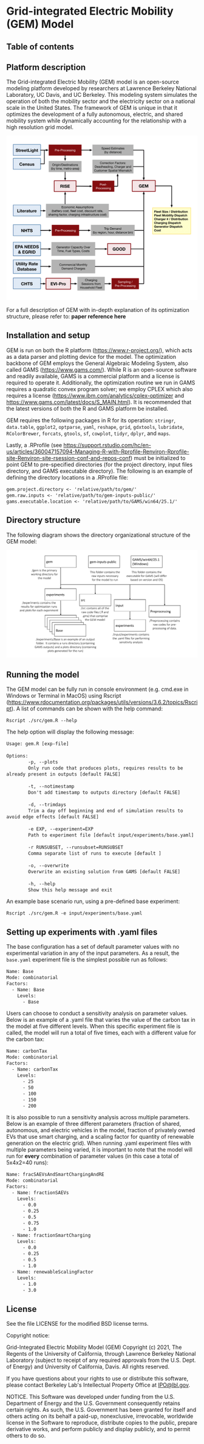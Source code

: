 # Grid-integrated Electric Mobility (GEM) Model

## Table of contents

## Platform description

The Grid-integrated Electric Mobility (GEM) model is an open-source modeling platform developed by researchers at Lawrence Berkeley National Laboratory, UC Davis, and UC Berkeley.  This modeling system simulates the operation of both the mobility sector and the electricity sector on a national scale in the United States.  The framework of GEM is unique in that it optimizes the development of a fully autonomous, electric, and shared mobility system while dynamically accounting for the relationship with a high resolution grid model.

![plot](./readme_images/forPaper_model-approach-1.png)

For a full description of GEM with in-depth explanation of its optimization structure, please refer to: **paper reference here**

## Installation and setup

GEM is run on both the R platform (https://www.r-project.org/), which acts as a data parser and plotting device for the model. The optimization backbone of GEM employs the General Algebraic Modeling System, also called GAMS (https://www.gams.com/).  While R is an open-source software and readily available, GAMS is a commercial platform and a license is required to operate it.  Additionally, the optimization routine we run in GAMS requires a quadratic convex program solver; we employ CPLEX which also requires a license (https://www.ibm.com/analytics/cplex-optimizer and https://www.gams.com/latest/docs/S_MAIN.html).  It is recommended that the latest versions of both the R and GAMS platform be installed.

GEM requires the following packages in R for its operation: `stringr`, `data.table`, `ggplot2`, `optparse`, `yaml`, `reshape`, `grid`, `gdxtools`, `lubridate`, `RColorBrewer`, `forcats`, `gtools`, `sf`, `cowplot`, `tidyr`, `dplyr`, and `maps`.

Lastly, a .RProfile (see https://support.rstudio.com/hc/en-us/articles/360047157094-Managing-R-with-Rprofile-Renviron-Rprofile-site-Renviron-site-rsession-conf-and-repos-conf) must be initialized to point GEM to pre-specified directories (for the project directory, input files directory, and GAMS executable directory).  The following is an example of defining the directory locations in a .RProfile file:

```
gem.project.directory <- 'relative/path/to/gem/'
gem.raw.inputs <- 'relative/path/to/gem-inputs-public/'
gams.executable.location <- 'relative/path/to/GAMS/win64/25.1/'
```

## Directory structure

The following diagram shows the directory organizational structure of the GEM model:

![plot](./readme_images/directory_diagram-1.png)

## Running the model

The GEM model can be fully run in console environment (e.g. cmd.exe in Windows or Terminal in MacOS) using Rscript (https://www.rdocumentation.org/packages/utils/versions/3.6.2/topics/Rscript).  A list of commands can be shown with the help command:

```
Rscript ./src/gem.R --help
```

The help option will display the following message:

```
Usage: gem.R [exp-file]

Options:                                                                                                                                                                                                         
        -p, --plots 
        Only run code that produces plots, requires results to be already present in outputs [default FALSE]

        -t, --notimestamp
        Don't add timestamp to outputs directory [default FALSE]

        -d, --trimdays
        Trim a day off beginning and end of simulation results to avoid edge effects [default FALSE] 

        -e EXP, --experiment=EXP
        Path to experiment file [default input/experiments/base.yaml] 

        -r RUNSUBSET, --runsubset=RUNSUBSET
        Comma separate list of runs to execute [default ]
        
        -o, --overwrite
        Overwrite an existing solution from GAMS [default FALSE]
       
        -h, --help
        Show this help message and exit                                                                                                                                                                                                                 
```

An example base scenario run, using a pre-defined base experiment:

```
Rscript ./src/gem.R -e input/experiments/base.yaml
```

## Setting up experiments with .yaml files

The base configuration has a set of default parameter values with no experimental variation in any of the input parameters.  As a result, the `base.yaml` experiment file is the simplest possible run as follows:

```
Name: Base
Mode: combinatorial
Factors:
  - Name: Base
    Levels:
      - Base
```

Users can choose to conduct a sensitivity analysis on parameter values.  Below is an example of a .yaml file that varies the value of the carbon tax in the model at five different levels.  When this specific experiment file is called, the model will run a total of five times, each with a different value for the carbon tax:

```
Name: carbonTax
Mode: combinatorial
Factors:
  - Name: carbonTax
    Levels:
      - 25
      - 50
      - 100
      - 150
      - 200
```

It is also possible to run a sensitivity analysis across multiple parameters.  Below is an example of three different parameters (fraction of shared, autonomous, and electric vehicles in the model, fraction of privately owned EVs that use smart charging, and a scaling factor for quantity of renewable generation on the electric grid).  When running .yaml experiment files with multiple parameters being varied, it is important to note that the model will run for **every** combination of parameter values (in this case a total of 5x4x2=40 runs):

```
Name: fracSAEVsAndSmartChargingAndRE
Mode: combinatorial
Factors:
  - Name: fractionSAEVs
    Levels:
      - 0.0
      - 0.25
      - 0.5
      - 0.75
      - 1.0
  - Name: fractionSmartCharging
    Levels:
      - 0.0
      - 0.25
      - 0.5
      - 1.0
  - Name: renewableScalingFactor
    Levels:
      - 1.0
      - 3.0
```

## License

See the file LICENSE for the modified BSD license terms.

Copyright notice:

Grid-Integrated Electric Mobility Model (GEM) Copyright (c) 2021, The Regents of the University of California, through Lawrence Berkeley National Laboratory (subject to receipt of any required approvals from the U.S. Dept. of Energy) and University of California, Davis. All rights reserved.

If you have questions about your rights to use or distribute this software, please contact Berkeley Lab's Intellectual Property Office at IPO@lbl.gov.

NOTICE. This Software was developed under funding from the U.S. Department of Energy and the U.S. Government consequently retains certain rights. As such, the U.S. Government has been granted for itself and others acting on its behalf a paid-up, nonexclusive, irrevocable, worldwide license in the Software to reproduce, distribute copies to the public, prepare derivative works, and perform publicly and display publicly, and to permit others to do so.